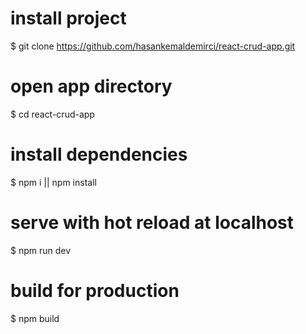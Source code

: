 # install project

$ git clone https://github.com/hasankemaldemirci/react-crud-app.git

# open app directory

$ cd react-crud-app

# install dependencies

$ npm i || npm install

# serve with hot reload at localhost

$ npm run dev

# build for production

$ npm build

